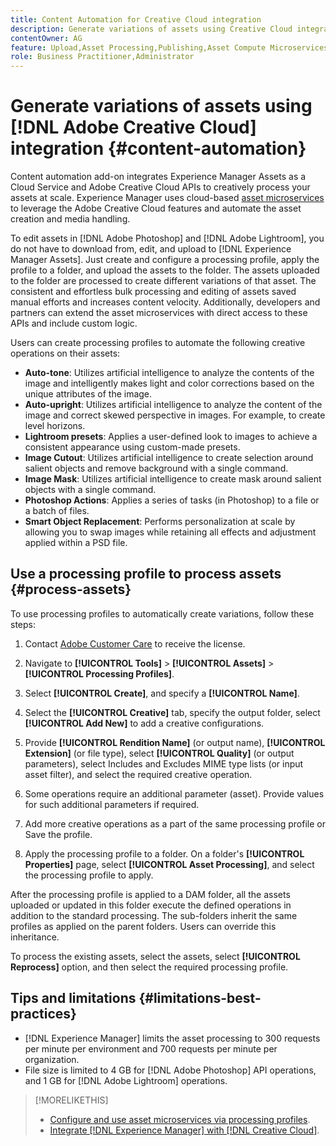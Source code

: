 ```yaml
---
title: Content Automation for Creative Cloud integration
description: Generate variations of assets using Creative Cloud integration
contentOwner: AG
feature: Upload,Asset Processing,Publishing,Asset Compute Microservices,Workflow
role: Business Practitioner,Administrator
---
```


# Generate variations of assets using [!DNL Adobe Creative Cloud] integration {#content-automation}

Content automation add-on integrates Experience Manager Assets as a Cloud Service and Adobe Creative Cloud APIs to creatively process your assets at scale. Experience Manager uses cloud-based [asset microservices](/help/assets/asset-microservices-overview.md) to leverage the Adobe Creative Cloud features and automate the asset creation and media handling.

To edit assets in [!DNL Adobe Photoshop] and [!DNL Adobe Lightroom], you do not have to download from, edit, and upload to [!DNL Experience Manager Assets]. Just create and configure a processing profile, apply the profile to a folder, and upload the assets to the folder. The assets uploaded to the folder are processed to create different variations of that asset. The consistent and effortless bulk processing and editing of assets saved manual efforts and increases content velocity. Additionally, developers and partners can extend the asset microservices with direct access to these APIs and include custom logic. 

Users can create processing profiles to automate the following creative operations on their assets:  

* **Auto-tone**: Utilizes artificial intelligence to analyze the contents of the image and intelligently makes light and color corrections based on the unique attributes of the image.
* **Auto-upright**: Utilizes artificial intelligence to analyze the content of the image and correct skewed perspective in images. For example, to create level horizons.
* **Lightroom presets**: Applies a user-defined look to images to achieve a consistent appearance using custom-made presets.
* **Image Cutout**: Utilizes artificial intelligence to create selection around salient objects and remove background with a single command.
* **Image Mask**: Utilizes artificial intelligence to create mask around salient objects with a single command.
* **Photoshop Actions**: Applies a series of tasks (in Photoshop) to a file or a batch of files.
* **Smart Object Replacement**: Performs personalization at scale by allowing you to swap images while retaining all effects and adjustment applied within a PSD file.

## Use a processing profile to process assets {#process-assets}

To use processing profiles to automatically create variations, follow these steps:

1. Contact [Adobe Customer Care](https://experienceleague.adobe.com/#support) to receive the license.

1. Navigate to **[!UICONTROL Tools]** > **[!UICONTROL Assets]** > **[!UICONTROL Processing Profiles]**.

1. Select **[!UICONTROL Create]**, and specify a **[!UICONTROL Name]**.

1. Select the **[!UICONTROL Creative]** tab, specify the output folder, select **[!UICONTROL Add New]** to add a creative configurations. 

1. Provide **[!UICONTROL Rendition Name]** (or output name), **[!UICONTROL Extension]** (or file type), select **[!UICONTROL Quality]** (or output parameters), select Includes and Excludes MIME type lists (or input asset filter), and select the required creative operation.

1. Some operations require an additional parameter (asset). Provide values for such additional parameters if required.

1. Add more creative operations as a part of the same processing profile or Save the profile.

1. Apply the processing profile to a folder. On a folder's **[!UICONTROL Properties]** page, select **[!UICONTROL Asset Processing]**, and select the processing profile to apply.

After the processing profile is applied to a DAM folder, all the assets uploaded or updated in this folder execute the defined operations in addition to the standard processing. The sub-folders inherit the same profiles as applied on the parent folders. Users can override this inheritance.

To process the existing assets, select the assets, select **[!UICONTROL Reprocess]** option, and then select the required processing profile.

## Tips and limitations {#limitations-best-practices}

* [!DNL Experience Manager] limits the asset processing to 300 requests per minute per environment and 700 requests per minute per organization.
* File size is limited to 4 GB for [!DNL Adobe Photoshop] API operations, and 1 GB for [!DNL Adobe Lightroom] operations.

>[!MORELIKETHIS]
>
>* [Configure and use asset microservices via processing profiles](/help/assets/asset-microservices-configure-and-use.md).
>* [Integrate [!DNL Experience Manager] with [!DNL Creative Cloud]](/help/assets/aem-cc-integration-best-practices.md).
